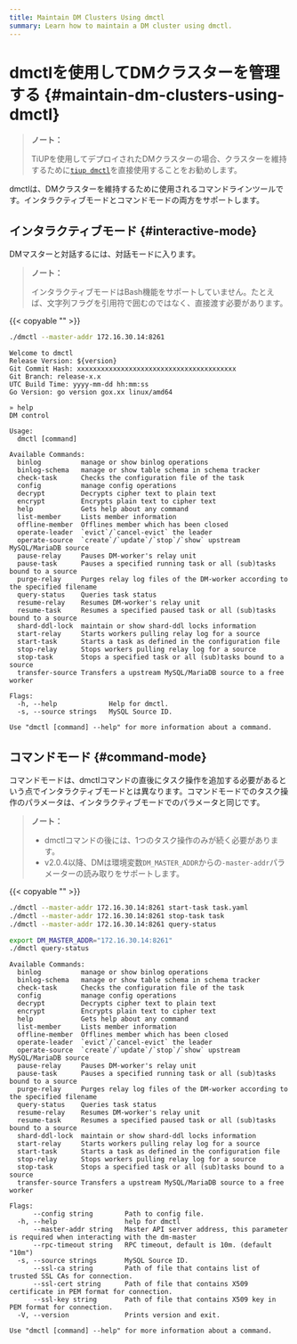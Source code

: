 ```yaml
---
title: Maintain DM Clusters Using dmctl
summary: Learn how to maintain a DM cluster using dmctl.
---
```


# dmctlを使用してDMクラスターを管理する {#maintain-dm-clusters-using-dmctl}

> **ノート：**
>
> TiUPを使用してデプロイされたDMクラスターの場合、クラスターを維持するために[`tiup dmctl`](/dm/maintain-dm-using-tiup.md#dmctl)を直接使用することをお勧めします。

dmctlは、DMクラスターを維持するために使用されるコマンドラインツールです。インタラクティブモードとコマンドモードの両方をサポートします。

## インタラクティブモード {#interactive-mode}

DMマスターと対話するには、対話モードに入ります。

> **ノート：**
>
> インタラクティブモードはBash機能をサポートしていません。たとえば、文字列フラグを引用符で囲むのではなく、直接渡す必要があります。

{{< copyable "" >}}

```bash
./dmctl --master-addr 172.16.30.14:8261
```

```
Welcome to dmctl
Release Version: ${version}
Git Commit Hash: xxxxxxxxxxxxxxxxxxxxxxxxxxxxxxxxxxxxxxxx
Git Branch: release-x.x
UTC Build Time: yyyy-mm-dd hh:mm:ss
Go Version: go version gox.xx linux/amd64

» help
DM control

Usage:
  dmctl [command]

Available Commands:
  binlog          manage or show binlog operations
  binlog-schema   manage or show table schema in schema tracker
  check-task      Checks the configuration file of the task
  config          manage config operations
  decrypt         Decrypts cipher text to plain text
  encrypt         Encrypts plain text to cipher text
  help            Gets help about any command
  list-member     Lists member information
  offline-member  Offlines member which has been closed
  operate-leader  `evict`/`cancel-evict` the leader
  operate-source  `create`/`update`/`stop`/`show` upstream MySQL/MariaDB source
  pause-relay     Pauses DM-worker's relay unit
  pause-task      Pauses a specified running task or all (sub)tasks bound to a source
  purge-relay     Purges relay log files of the DM-worker according to the specified filename
  query-status    Queries task status
  resume-relay    Resumes DM-worker's relay unit
  resume-task     Resumes a specified paused task or all (sub)tasks bound to a source
  shard-ddl-lock  maintain or show shard-ddl locks information
  start-relay     Starts workers pulling relay log for a source
  start-task      Starts a task as defined in the configuration file
  stop-relay      Stops workers pulling relay log for a source
  stop-task       Stops a specified task or all (sub)tasks bound to a source
  transfer-source Transfers a upstream MySQL/MariaDB source to a free worker

Flags:
  -h, --help             Help for dmctl.
  -s, --source strings   MySQL Source ID.

Use "dmctl [command] --help" for more information about a command.
```

## コマンドモード {#command-mode}

コマンドモードは、dmctlコマンドの直後にタスク操作を追加する必要があるという点でインタラクティブモードとは異なります。コマンドモードでのタスク操作のパラメータは、インタラクティブモードでのパラメータと同じです。

> **ノート：**
>
> -   dmctlコマンドの後には、1つのタスク操作のみが続く必要があります。
> -   v2.0.4以降、DMは環境変数`DM_MASTER_ADDR`からの`-master-addr`パラメーターの読み取りをサポートします。

{{< copyable "" >}}

```bash
./dmctl --master-addr 172.16.30.14:8261 start-task task.yaml
./dmctl --master-addr 172.16.30.14:8261 stop-task task
./dmctl --master-addr 172.16.30.14:8261 query-status

export DM_MASTER_ADDR="172.16.30.14:8261"
./dmctl query-status
```

```
Available Commands:
  binlog          manage or show binlog operations
  binlog-schema   manage or show table schema in schema tracker
  check-task      Checks the configuration file of the task
  config          manage config operations
  decrypt         Decrypts cipher text to plain text
  encrypt         Encrypts plain text to cipher text
  help            Gets help about any command
  list-member     Lists member information
  offline-member  Offlines member which has been closed
  operate-leader  `evict`/`cancel-evict` the leader
  operate-source  `create`/`update`/`stop`/`show` upstream MySQL/MariaDB source
  pause-relay     Pauses DM-worker's relay unit
  pause-task      Pauses a specified running task or all (sub)tasks bound to a source
  purge-relay     Purges relay log files of the DM-worker according to the specified filename
  query-status    Queries task status
  resume-relay    Resumes DM-worker's relay unit
  resume-task     Resumes a specified paused task or all (sub)tasks bound to a source
  shard-ddl-lock  maintain or show shard-ddl locks information
  start-relay     Starts workers pulling relay log for a source
  start-task      Starts a task as defined in the configuration file
  stop-relay      Stops workers pulling relay log for a source
  stop-task       Stops a specified task or all (sub)tasks bound to a source
  transfer-source Transfers a upstream MySQL/MariaDB source to a free worker

Flags:
      --config string        Path to config file.
  -h, --help                 help for dmctl
      --master-addr string   Master API server address, this parameter is required when interacting with the dm-master
      --rpc-timeout string   RPC timeout, default is 10m. (default "10m")
  -s, --source strings       MySQL Source ID.
      --ssl-ca string        Path of file that contains list of trusted SSL CAs for connection.
      --ssl-cert string      Path of file that contains X509 certificate in PEM format for connection.
      --ssl-key string       Path of file that contains X509 key in PEM format for connection.
  -V, --version              Prints version and exit.

Use "dmctl [command] --help" for more information about a command.
```
